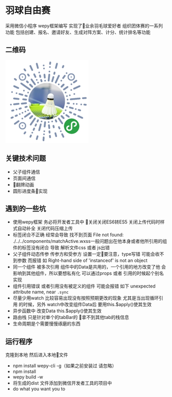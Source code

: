 # 羽球自由赛
采用微信小程序 wepy框架编写       实现了业余羽毛球爱好者 组织团体赛的一系列功能 包括创建、报名、邀请好友、生成对阵方案、计分、统计排名等功能<br>
## 二维码
![二维码](./src/image/scancode.jpg)
## 关键技术问题
* 父子组件通信
* 页面间通信
* 翻牌动画
* 圆形进度条实现
## 遇到的一些坑
* 使用wepy框架 务必将开发者工具中 关闭关闭ES6转ES5 关闭上传代码时样式自动补全 关闭代码压缩上传
* 标签闭合不正确 经常会导致 找不到页面 File not found: ./../../components/matchActive.wxss一般问题出在他本身或者他所引用的组件的标签没有闭合 导致 解析文件css 或者 js出错
* 父子组件动态传参 传参方和受参方 设置一定要注意，type写错 可能会收不到参数 而报错 如 Right-hand side of 'instanceof' is not an object
* 同一个组件 被多次引用 组件中的Data是共用的，一个引用的地方改变了他 会影响到其他组件，所以要想私有化 可以通过props 或者 引用的时候起个别名 实现
* 组件引用错误 或者引用没有被定义的组件 可能会报错 如下 unexpected attribute name, near `.sync`
* 尽量少用watch 比较容易出现没有按照预期更改的现象 尤其是当出现循环引用 的时候，另外 watch中改变组件Data后 要用this.$apply()使其生效
* 异步函数中 改变Data this.$apply()使其生效
* 路由栈 只是针对单个的tabBar的 拿不到其他tab的栈信息
* 生命周期是个需要慢慢琢磨的东西
## 运行程序
 克隆到本地 然后进入本地文件
* npm install wepy-cli -g（如果之前安装过 请忽略）
* npm install
* wepy build -w
* 将生成的dist 文件添加到微信开发者工具的项目中
* do what you want you to
